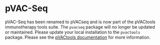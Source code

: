 # pVAC-Seq

pVAC-Seq has been renamed to pVACseq and is now part of the pVACtools immunotherapy tools suite. The `pvacseq` package will no longer be updated or maintained. Please update your local installation to the `pvactools` package. Please see the <a href="http://pvactools.readthedocs.io/">pVACtools documentation</a> for more information.
